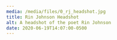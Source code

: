 ```yaml
---
media: /media/files/0_rj_headshot.jpg
title: Rin Johnson Headshot
alt: A headshot of the poet Rin Johnson
date: 2020-06-19T14:07:00-0500
---
```


